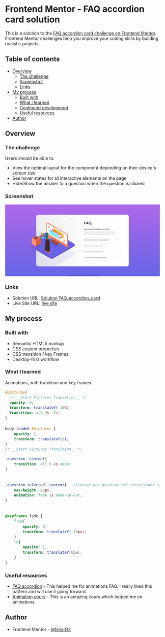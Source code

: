 # Frontend Mentor - FAQ accordion card solution

This is a solution to the [FAQ accordion card challenge on Frontend Mentor](https://www.frontendmentor.io/challenges/faq-accordion-card-XlyjD0Oam). Frontend Mentor challenges help you improve your coding skills by building realistic projects. 

## Table of contents

- [Overview](#overview)
  - [The challenge](#the-challenge)
  - [Screenshot](#screenshot)
  - [Links](#links)
- [My process](#my-process)
  - [Built with](#built-with)
  - [What I learned](#what-i-learned)
  - [Continued development](#continued-development)
  - [Useful resources](#useful-resources)
- [Author](#author)


## Overview

### The challenge

Users should be able to:

- View the optimal layout for the component depending on their device's screen size
- See hover states for all interactive elements on the page
- Hide/Show the answer to a question when the question is clicked

### Screenshot

![](./images/screenshot.png)


### Links

- Solution URL: [Solution FAQ_accordion_card](https://github.com/felix-D2/FAQ_accordion_card)
- Live Site URL: [live site](https://felix-d2.github.io/FAQ_accordion_card/)

## My process

### Built with

- Semantic HTML5 markup
- CSS custom properties
- CSS transition / key Frames
- Desktop-first workflow

### What I learned

Animations, with transition and key frames.


```css
#pictures{
  /* __Start Pictures Transition__ */
  opacity: 0;
  transform: translateY(-10%);
  transition: all 3s .5s;
}

body.loaded #pictures {
    opacity: 1;
    transform: translateY(0);
}
/* __Start Pictures Transition__ */
```
```css
.question .content{
    transition: all 0.4s ease;
}


.question.selected .content{   /*Lorsqu'une question est selectionée */
    max-height: 80px;
    animation: fade 1s ease-in-out;
}


@keyframes fade {
    from{
        opacity: 0;
        transform: translateY(-10px);
    }
    to{
        opacity: 1;
        transform: translateY(0px);
    }
}
```


### Useful resources

- [FAQ accordion](https://www.youtube.com/watch?v=4qnWreynXLU) - This helped me for animations FAQ. I really liked this pattern and will use it going forward.
- [Animation cours](https://openclassrooms.com/fr/courses/5919246-creez-des-animations-css-modernes) - This is an amazing cours which helped me on animations.

## Author

- Frontend Mentor - [@felix-D2](https://www.frontendmentor.io/profile/felix-D2)

